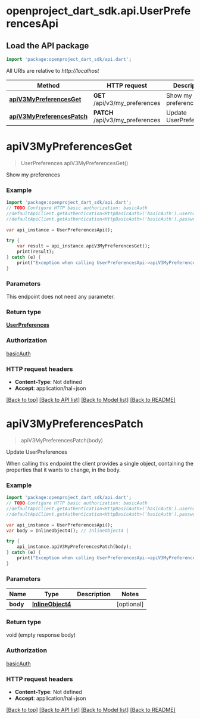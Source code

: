# openproject_dart_sdk.api.UserPreferencesApi

## Load the API package
```dart
import 'package:openproject_dart_sdk/api.dart';
```

All URIs are relative to *http://localhost*

Method | HTTP request | Description
------------- | ------------- | -------------
[**apiV3MyPreferencesGet**](UserPreferencesApi.md#apiV3MyPreferencesGet) | **GET** /api/v3/my_preferences | Show my preferences
[**apiV3MyPreferencesPatch**](UserPreferencesApi.md#apiV3MyPreferencesPatch) | **PATCH** /api/v3/my_preferences | Update UserPreferences


# **apiV3MyPreferencesGet**
> UserPreferences apiV3MyPreferencesGet()

Show my preferences

### Example 
```dart
import 'package:openproject_dart_sdk/api.dart';
// TODO Configure HTTP basic authorization: basicAuth
//defaultApiClient.getAuthentication<HttpBasicAuth>('basicAuth').username = 'YOUR_USERNAME'
//defaultApiClient.getAuthentication<HttpBasicAuth>('basicAuth').password = 'YOUR_PASSWORD';

var api_instance = UserPreferencesApi();

try { 
    var result = api_instance.apiV3MyPreferencesGet();
    print(result);
} catch (e) {
    print("Exception when calling UserPreferencesApi->apiV3MyPreferencesGet: $e\n");
}
```

### Parameters
This endpoint does not need any parameter.

### Return type

[**UserPreferences**](UserPreferences.md)

### Authorization

[basicAuth](../README.md#basicAuth)

### HTTP request headers

 - **Content-Type**: Not defined
 - **Accept**: application/hal+json

[[Back to top]](#) [[Back to API list]](../README.md#documentation-for-api-endpoints) [[Back to Model list]](../README.md#documentation-for-models) [[Back to README]](../README.md)

# **apiV3MyPreferencesPatch**
> apiV3MyPreferencesPatch(body)

Update UserPreferences

When calling this endpoint the client provides a single object, containing the properties that it wants to change, in the body.

### Example 
```dart
import 'package:openproject_dart_sdk/api.dart';
// TODO Configure HTTP basic authorization: basicAuth
//defaultApiClient.getAuthentication<HttpBasicAuth>('basicAuth').username = 'YOUR_USERNAME'
//defaultApiClient.getAuthentication<HttpBasicAuth>('basicAuth').password = 'YOUR_PASSWORD';

var api_instance = UserPreferencesApi();
var body = InlineObject4(); // InlineObject4 | 

try { 
    api_instance.apiV3MyPreferencesPatch(body);
} catch (e) {
    print("Exception when calling UserPreferencesApi->apiV3MyPreferencesPatch: $e\n");
}
```

### Parameters

Name | Type | Description  | Notes
------------- | ------------- | ------------- | -------------
 **body** | [**InlineObject4**](InlineObject4.md)|  | [optional] 

### Return type

void (empty response body)

### Authorization

[basicAuth](../README.md#basicAuth)

### HTTP request headers

 - **Content-Type**: Not defined
 - **Accept**: application/hal+json

[[Back to top]](#) [[Back to API list]](../README.md#documentation-for-api-endpoints) [[Back to Model list]](../README.md#documentation-for-models) [[Back to README]](../README.md)


